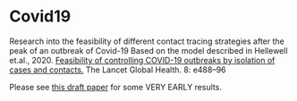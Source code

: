 # Covid19
Research into the feasibility of different contact tracing strategies after the peak of an outbreak of Covid-19
Based on the model described in Hellewell et.al., 2020. [Feasibility of controlling COVID-19 outbreaks by isolation of cases and contacts.](https://doi.org/10.1016/S2214-109X(20)30074-7) The Lancet Global Health. 8: e488–96

Please see [this draft paper](/doc/Covid19Draft.pdf) for some VERY EARLY results.
